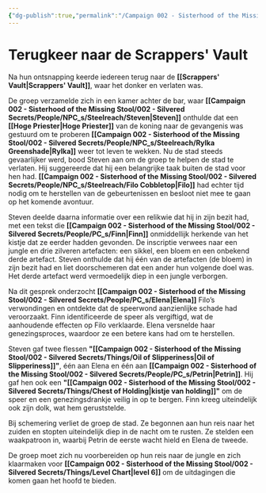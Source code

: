 ```yaml
---
{"dg-publish":true,"permalink":"/Campaign 002 - Sisterhood of the Missing Stool/002 - Silvered Secrets/Notes/Session recaps/017 Terugkeer naar de Scrappers' Vault/"}
---
```


# Terugkeer naar de **Scrappers' Vault**

Na hun ontsnapping keerde iedereen terug naar de **[[Scrappers' Vault\|Scrappers' Vault]]**, waar het donker en verlaten was.

De groep verzamelde zich in een kamer achter de bar, waar **[[Campaign 002 - Sisterhood of the Missing Stool/002 - Silvered Secrets/People/NPC_s/Steelreach/Steven\|Steven]]** onthulde dat een **[[Hoge Priester\|Hoge Priester]]** van de koning naar de gevangenis was gestuurd om te proberen **[[Campaign 002 - Sisterhood of the Missing Stool/002 - Silvered Secrets/People/NPC_s/Steelreach/Rylka Greenshade\|Rylka]]** weer tot leven te wekken. Nu de stad steeds gevaarlijker werd, bood Steven aan om de groep te helpen de stad te verlaten. Hij suggereerde dat hij een belangrijke taak buiten de stad voor hen had. **[[Campaign 002 - Sisterhood of the Missing Stool/002 - Silvered Secrets/People/NPC_s/Steelreach/Filo Cobbletop\|Filo]]** had echter tijd nodig om te herstellen van de gebeurtenissen en besloot niet mee te gaan op het komende avontuur.

Steven deelde daarna informatie over een relikwie dat hij in zijn bezit had, met een tekst die **[[Campaign 002 - Sisterhood of the Missing Stool/002 - Silvered Secrets/People/PC_s/Finn\|Finn]]** onmiddellijk herkende van het kistje dat ze eerder hadden gevonden. De inscriptie verwees naar een jungle en drie zilveren artefacten: een sikkel, een bloem en een onbekend derde artefact. Steven onthulde dat hij één van de artefacten (de bloem) in zijn bezit had en liet doorschemeren dat een ander hun volgende doel was. Het derde artefact werd vermoedelijk diep in een jungle verborgen.

Na dit gesprek onderzocht **[[Campaign 002 - Sisterhood of the Missing Stool/002 - Silvered Secrets/People/PC_s/Elena\|Elena]]** Filo’s verwondingen en ontdekte dat de speerwond aanzienlijke schade had veroorzaakt. Finn identificeerde de speer als vergiftigd, wat de aanhoudende effecten op Filo verklaarde. Elena versnelde haar genezingsproces, waardoor ze een betere kans had om te herstellen.

Steven gaf twee flessen **"[[Campaign 002 - Sisterhood of the Missing Stool/002 - Silvered Secrets/Things/Oil of Slipperiness\|Oil of Slipperiness]]"**, één aan Elena en één aan **[[Campaign 002 - Sisterhood of the Missing Stool/002 - Silvered Secrets/People/PC_s/Petrin\|Petrin]]**. Hij gaf hen ook een **"[[Campaign 002 - Sisterhood of the Missing Stool/002 - Silvered Secrets/Things/Chest of Holding\|kistje van holding]]"** om de speer en een genezingsdrankje veilig in op te bergen. Finn kreeg uiteindelijk ook zijn dolk, wat hem geruststelde.

Bij schemering verliet de groep de stad. Ze begonnen aan hun reis naar het zuiden en stopten uiteindelijk diep in de nacht om te rusten. Ze stelden een waakpatroon in, waarbij Petrin de eerste wacht hield en Elena de tweede.

De groep moet zich nu voorbereiden op hun reis naar de jungle en zich klaarmaken voor **[[Campaign 002 - Sisterhood of the Missing Stool/002 - Silvered Secrets/Things/Level Chart\|level 6]]** om de uitdagingen die komen gaan het hoofd te bieden.